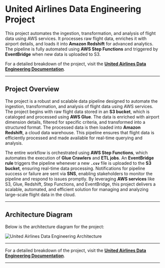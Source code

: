 # United Airlines Data Engineering Project  

This project automates the ingestion, transformation, and analysis of flight data using AWS services. It processes raw flight data, enriches it with airport details, and loads it into **Amazon Redshift** for advanced analytics. The pipeline is fully automated using **AWS Step Functions** and triggered by **EventBridge** when new data is uploaded to S3.

For a detailed breakdown of the project, visit the [**United Airlines Data Engineering Documentation**](https://devengine.notion.site/United-Airlines-Data-Engineering-Pipeline-1a432fa580888090ba20c239d1ef1a6e?pvs=4).

---

## **Project Overview**  
The project is a robust and scalable data pipeline designed to automate the ingestion, transformation, and analysis of flight data using AWS services. The project begins with raw flight data stored in an **S3 bucket**, which is cataloged and processed using **AWS Glue**. The data is enriched with airport dimension details, filtered for specific criteria, and transformed into a structured format. The processed data is then loaded into **Amazon Redshift**, a cloud data warehouse. This pipeline ensures that flight data is efficiently processed and made available for real-time querying and analysis.

The entire workflow is orchestrated using **AWS Step Functions**, which automates the execution of **Glue Crawlers** and **ETL jobs**. An **EventBridge rule** triggers the pipeline whenever a new **`.csv`** file is uploaded to the **S3 bucket**, ensuring real-time data processing. Notifications for pipeline success or failure are sent via **SNS**, enabling stakeholders to monitor the pipeline and respond to issues promptly. By leveraging **AWS services** like S3, Glue, Redshift, Step Functions, and EventBridge, this project delivers a scalable, automated, and efficient solution for managing and analyzing large-scale flight data in the cloud.

---

## **Architecture Diagram**  
Below is the architecture diagram for the project:  

![United Airlines Data Engineering Architecture](docs/architecture.png)  

---

For a detailed breakdown of the project, visit the [**United Airlines Data Engineering Documentation**](https://devengine.notion.site/United-Airlines-Data-Engineering-Pipeline-1a432fa580888090ba20c239d1ef1a6e?pvs=4).

---
